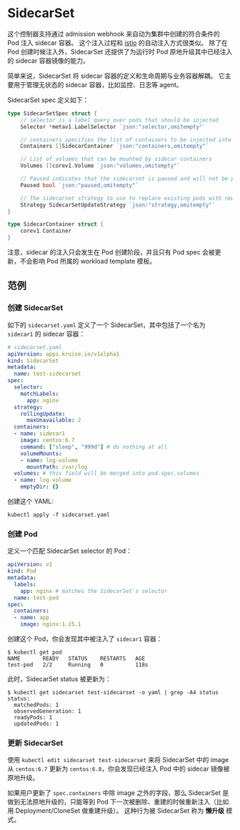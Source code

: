 # SidecarSet

这个控制器支持通过 admission webhook 来自动为集群中创建的符合条件的 Pod 注入 sidecar 容器。
这个注入过程和 [istio](https://istio.io/docs/setup/kubernetes/additional-setup/sidecar-injection/)
的自动注入方式很类似。
除了在 Pod 创建时候注入外，SidecarSet 还提供了为运行时 Pod 原地升级其中已经注入的 sidecar 容器镜像的能力。

简单来说，SidecarSet 将 sidecar 容器的定义和生命周期与业务容器解耦。
它主要用于管理无状态的 sidecar 容器，比如监控、日志等 agent。

SidecarSet spec 定义如下：

```go
type SidecarSetSpec struct {
    // selector is a label query over pods that should be injected
    Selector *metav1.LabelSelector `json:"selector,omitempty"`

    // containers specifies the list of containers to be injected into the pod
    Containers []SidecarContainer `json:"containers,omitempty"`

    // List of volumes that can be mounted by sidecar containers
    Volumes []corev1.Volume `json:"volumes,omitempty"`

    // Paused indicates that the sidecarset is paused and will not be processed by the sidecarset controller.
    Paused bool `json:"paused,omitempty"`

    // The sidecarset strategy to use to replace existing pods with new ones.
    Strategy SidecarSetUpdateStrategy `json:"strategy,omitempty"`
}

type SidecarContainer struct {
    corev1.Container
}
```

注意，sidecar 的注入只会发生在 Pod 创建阶段，并且只有 Pod spec 会被更新，不会影响 Pod 所属的 workload template 模板。

## 范例

### 创建 SidecarSet

如下的 `sidecarset.yaml` 定义了一个 SidecarSet，其中包括了一个名为 `sidecar1` 的 sidecar 容器：

```yaml
# sidecarset.yaml
apiVersion: apps.kruise.io/v1alpha1
kind: SidecarSet
metadata:
  name: test-sidecarset
spec:
  selector:
    matchLabels:
      app: nginx
  strategy:
    rollingUpdate:
      maxUnavailable: 2
  containers:
  - name: sidecar1
    image: centos:6.7
    command: ["sleep", "999d"] # do nothing at all
    volumeMounts:
    - name: log-volume
      mountPath: /var/log
  volumes: # this field will be merged into pod.spec.volumes
  - name: log-volume
    emptyDir: {}
```

创建这个 YAML:

```shell
kubectl apply -f sidecarset.yaml
```

### 创建 Pod

定义一个匹配 SidecarSet selector 的 Pod：

```yaml
apiVersion: v1
kind: Pod
metadata:
  labels:
    app: nginx # matches the SidecarSet's selector
  name: test-pod
spec:
  containers:
  - name: app
    image: nginx:1.15.1
```

创建这个 Pod，你会发现其中被注入了 `sidecar1` 容器：

```shell
$ kubectl get pod
NAME       READY   STATUS    RESTARTS   AGE
test-pod   2/2     Running   0          118s
```

此时，SidecarSet status 被更新为：

```shell
$ kubectl get sidecarset test-sidecarset -o yaml | grep -A4 status
status:
  matchedPods: 1
  observedGeneration: 1
  readyPods: 1
  updatedPods: 1
```

### 更新 SidecarSet

使用 `kubectl edit sidecarset test-sidecarset` 来将 SidecarSet 中的 image 从 `centos:6.7` 更新为 `centos:6.8`，你会发现已经注入 Pod 中的 sidecar 镜像被原地升级。

如果用户更新了 `spec.containers` 中除 image 之外的字段，那么 SidecarSet 是做到无法原地升级的，只能等到 Pod 下一次被删除、重建的时候重新注入（比如用 Deployment/CloneSet 做重建升级）。
这种行为被 SidecarSet 称为 **懒升级** 模式。
